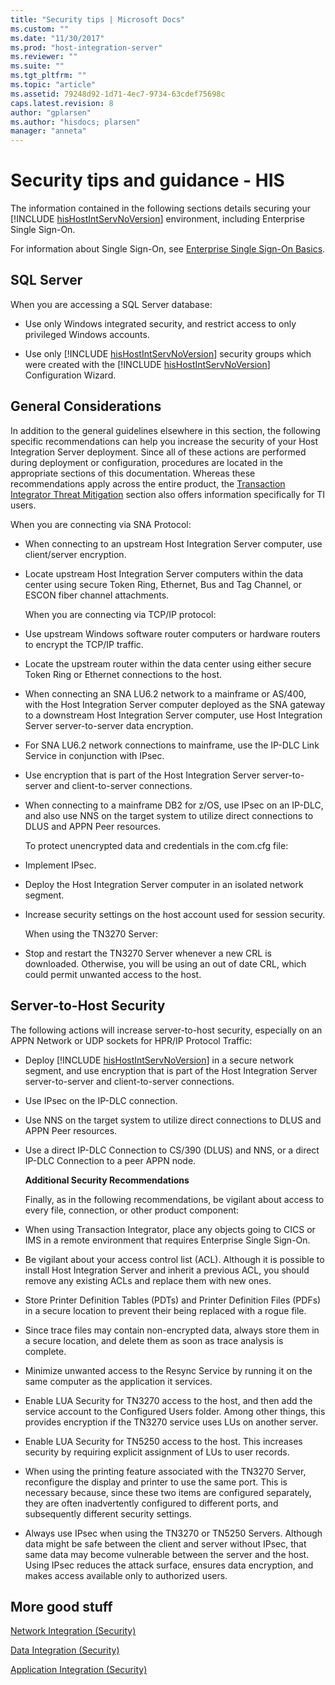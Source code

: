 ```yaml
---
title: "Security tips | Microsoft Docs"
ms.custom: ""
ms.date: "11/30/2017"
ms.prod: "host-integration-server"
ms.reviewer: ""
ms.suite: ""
ms.tgt_pltfrm: ""
ms.topic: "article"
ms.assetid: 79248d92-1d71-4ec7-9734-63cdef75698c
caps.latest.revision: 8
author: "gplarsen"
ms.author: "hisdocs; plarsen"
manager: "anneta"
---
```

# Security tips and guidance - HIS
The information contained in the following sections details securing your [!INCLUDE [hisHostIntServNoVersion](../includes/hishostintservnoversion-md.md)] environment, including Enterprise Single Sign-On.  
  
 For information about Single Sign-On, see [Enterprise Single Sign-On Basics](../esso/enterprise-single-sign-on-basics.md).  
  
## SQL Server
  
 When you are accessing a SQL Server database:  
  
- Use only Windows integrated security, and restrict access to only privileged Windows accounts.  
  
- Use only [!INCLUDE [hisHostIntServNoVersion](../includes/hishostintservnoversion-md.md)] security groups which were created with the [!INCLUDE [hisHostIntServNoVersion](../includes/hishostintservnoversion-md.md)] Configuration Wizard.  
  
## General Considerations
  
 In addition to the general guidelines elsewhere in this section, the following specific recommendations can help you increase the security of your Host Integration Server deployment. Since all of these actions are performed during deployment or configuration, procedures are located in the appropriate sections of this documentation. Whereas these recommendations apply across the entire product, the [Transaction Integrator Threat Mitigation](../core/transaction-integrator-threat-mitigation2.md) section also offers information specifically for TI users.  
  
 When you are connecting via SNA Protocol:  
  
- When connecting to an upstream Host Integration Server computer, use client/server encryption.  
  
- Locate upstream Host Integration Server computers within the data center using secure Token Ring, Ethernet, Bus and Tag Channel, or ESCON fiber channel attachments.  
  
  When you are connecting via TCP/IP protocol:  
  
- Use upstream Windows software router computers or hardware routers to encrypt the TCP/IP traffic.  
  
- Locate the upstream router within the data center using either secure Token Ring or Ethernet connections to the host.  
  
- When connecting an SNA LU6.2 network to a mainframe or AS/400, with the Host Integration Server computer deployed as the SNA gateway to a downstream Host Integration Server computer, use Host Integration Server server-to-server data encryption.  
  
- For SNA LU6.2 network connections to mainframe, use the IP-DLC Link Service in conjunction with IPsec.  
  
- Use encryption that is part of the Host Integration Server server-to-server and client-to-server connections.  
  
- When connecting to a mainframe DB2 for z/OS, use IPsec on an IP-DLC, and also use NNS on the target system to utilize direct connections to DLUS and APPN Peer resources.  
  
  To protect unencrypted data and credentials in the com.cfg file:  
  
- Implement IPsec.  
  
- Deploy the Host Integration Server computer in an isolated network segment.  
  
- Increase security settings on the host account used for session security.  
  
  When using the TN3270 Server:  
  
- Stop and restart the TN3270 Server whenever a new CRL is downloaded. Otherwise, you will be using an out of date CRL, which could permit unwanted access to the host.  
  
## Server-to-Host Security
  
 The following actions will increase server-to-host security, especially on an APPN Network or UDP sockets for HPR/IP Protocol Traffic:  
  
- Deploy [!INCLUDE [hisHostIntServNoVersion](../includes/hishostintservnoversion-md.md)] in a secure network segment, and use encryption that is part of the Host Integration Server server-to-server and client-to-server connections.  
  
- Use IPsec on the IP-DLC connection.  
  
- Use NNS on the target system to utilize direct connections to DLUS and APPN Peer resources.  
  
- Use a direct IP-DLC Connection to CS/390 (DLUS) and NNS, or a direct IP-DLC Connection to a peer APPN node.  
  
  **Additional Security Recommendations**  
  
  Finally, as in the following recommendations, be vigilant about access to every file, connection, or other product component:  
  
- When using Transaction Integrator, place any objects going to CICS or IMS in a remote environment that requires Enterprise Single Sign-On.  
  
- Be vigilant about your access control list (ACL). Although it is possible to install Host Integration Server and inherit a previous ACL, you should remove any existing ACLs and replace them with new ones.  
  
- Store Printer Definition Tables (PDTs) and Printer Definition Files (PDFs) in a secure location to prevent their being replaced with a rogue file.  
  
- Since trace files may contain non-encrypted data, always store them in a secure location, and delete them as soon as trace analysis is complete.  
  
- Minimize unwanted access to the Resync Service by running it on the same computer as the application it services.  
  
- Enable LUA Security for TN3270 access to the host, and then add the service account to the Configured Users folder. Among other things, this provides encryption if the TN3270 service uses LUs on another server.  
  
- Enable LUA Security for TN5250 access to the host. This increases security by requiring explicit assignment of LUs to user records.  
  
- When using the printing feature associated with the TN3270 Server, reconfigure the display and printer to use the same port. This is necessary because, since these two items are configured separately, they are often inadvertently configured to different ports, and subsequently different security settings.  
  
- Always use IPsec when using the TN3270 or TN5250 Servers. Although data might be safe between the client and server without IPsec, that same data may become vulnerable between the server and the host. Using IPsec reduces the attack surface, ensures data encryption, and makes access available only to authorized users.  
  
## More good stuff
 [Network Integration (Security)](../core/network-integration-security-2.md)  
  
 [Data Integration (Security)](../core/data-integration-security-2.md)  
  
 [Application Integration (Security)](../core/application-integration-security-2.md)